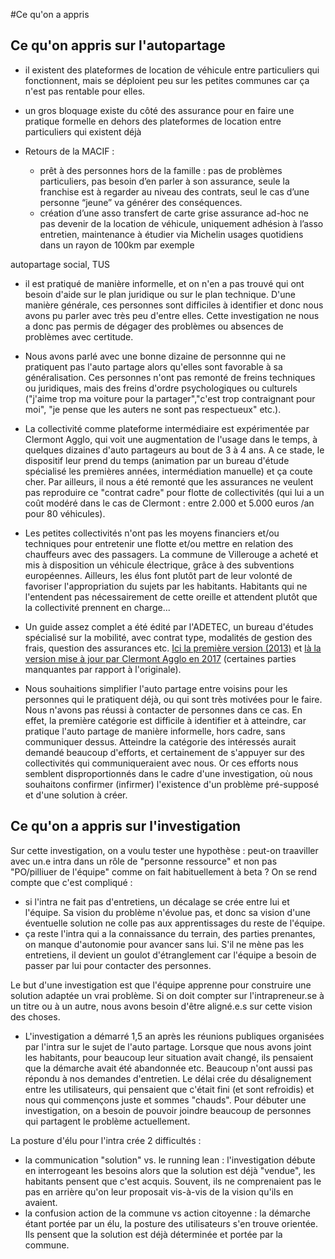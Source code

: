 #Ce qu'on a appris

## Ce qu'on appris sur l'autopartage

- il existent des plateformes de location de véhicule entre particuliers qui fonctionnent, mais se déploient peu sur les petites communes car ça n'est pas rentable pour elles.

- un gros bloquage existe du côté des assurance pour en faire une pratique formelle en dehors des plateformes de location entre particuliers qui existent déjà

- Retours de la MACIF :
  - prêt à des personnes hors de la famille : pas de problèmes particuliers, pas besoin d’en parler à son assurance, seule la franchise est à regarder au niveau des contrats, seul le cas d’une personne “jeune” va générer des conséquences.
  - création d’une asso
        transfert de carte grise
        assurance ad-hoc
        ne pas devenir de la location de véhicule, uniquement adhésion à l’asso
        entretien, maintenance à étudier via Michelin
        usages quotidiens dans un rayon de 100km par exemple

autopartage social, TUS

- il est pratiqué de manière informelle, et on n'en a pas trouvé qui ont besoin d'aide sur le plan juridique ou sur le plan technique. D'une manière générale, ces personnes sont difficiles à identifier et donc nous avons pu parler avec très peu d'entre elles. Cette investigation ne nous a donc pas permis de dégager des problèmes ou absences de problèmes avec certitude.

- Nous avons parlé avec une bonne dizaine de personnne qui ne pratiquent pas l'auto partage alors qu'elles sont favorable à sa généralisation. Ces personnes n'ont pas remonté de freins techniques ou juridiques, mais des freins d'ordre psychologiques ou culturels ("j'aime trop ma voiture pour la partager","c'est trop contraignant pour moi", "je pense que les auters ne sont pas respectueux" etc.).

- La collectivité comme plateforme intermédiaire est expérimentée par Clermont Agglo, qui voit une augmentation de l'usage dans le temps, à quelques dizaines d'auto partageurs au bout de 3 à 4 ans. A ce stade, le dispositif leur prend du temps (animation par un bureau d'étude spécialisé les premières années, intermédiation manuelle) et ça coute cher. Par ailleurs, il nous a été remonté que les assurances ne veulent pas reproduire ce "contrat cadre" pour flotte de collectivités (qui lui a un coût modéré dans le cas de Clermont : entre 2.000 et 5.000 euros /an pour 80 véhicules). 

- Les petites collectivités n'ont pas les moyens financiers et/ou techniques pour entretenir une flotte et/ou mettre en relation des chauffeurs avec des passagers. La commune de Villerouge a acheté et mis à disposition un véhicule électrique, grâce à des subventions européennes. Ailleurs, les élus font plutôt part de leur volonté de favoriser l'appropriation du sujets par les habitants. Habitants qui ne l'entendent pas nécessairement de cette oreille et attendent plutôt que la collectivité prennent en charge...

- Un guide assez complet a été édité par l'ADETEC, un bureau d'études spécialisé sur la mobilité, avec contrat type, modalités de gestion des frais, question des assurances etc. [Ici la première version (2013)](http://www.adetec-deplacements.com/guide-autopartage-entre-particuliers.pdf) et [là la version mise à jour par Clermont Agglo en 2017](http://www.smtc-clermont-agglo.fr/file/Telechargements/guide_pratique_de_l'autopartage_entre_particuliers_smtc.pdf) (certaines parties manquantes par rapport à l'originale).

- Nous souhaitions simplifier l'auto partage entre voisins pour les personnes qui le pratiquent déjà, ou qui sont très motivées pour le faire. Nous n'avons pas réussi à contacter de personnes dans ce cas. En effet, la première catégorie est difficile à identifier et à atteindre, car pratique l'auto partage de manière informelle, hors cadre, sans communiquer dessus. Atteindre la catégorie des intéressés aurait demandé beaucoup d'efforts, et certainement de s'appuyer sur des collectivités qui communiqueraient avec nous. Or ces efforts nous semblent disproportionnés dans le cadre d'une investigation, où nous souhaitons confirmer (infirmer) l'existence d'un problème pré-supposé et d'une solution à créer.



## Ce qu'on a appris sur l'investigation

Sur cette investigation, on a voulu tester une hypothèse : peut-on traaviller avec un.e intra dans un rôle de "personne ressource" et non pas "PO/pilliuer de l'équipe" comme on fait habituellement à beta ? On se rend compte que c'est compliqué :

- si l'intra ne fait pas d'entretiens, un décalage se crée entre lui et l'équipe. Sa vision du problème n'évolue pas, et donc sa vision d'une éventuelle solution ne colle pas aux apprentissages du reste de l'équipe.
- ça reste l'intra qui a la connaissance du terrain, des parties prenantes, on manque d'autonomie pour avancer sans lui. S'il ne mène pas les entretiens, il devient un goulot d'étranglement car l'équipe a besoin de passer par lui pour contacter des personnes.

Le but d'une investigation est que l'équipe apprenne pour construire une solution adaptée un vrai problème. Si on doit compter sur l'intrapreneur.se à un titre ou à un autre, nous avons besoin d'être aligné.e.s sur cette vision des choses.

- L'investigation a démarré 1,5 an après les réunions publiques organisées par l'intra sur le sujet de l'auto partage. Lorsque que nous avons joint les habitants, pour beaucoup leur situation avait changé, ils pensaient que la démarche avait été abandonnée etc. Beaucoup n'ont aussi pas répondu à nos demandes d'entretien. Le délai crée du désalignement entre les utilisateurs, qui pensaient que c'était fini (et sont refroidis) et nous qui commençons juste et sommes "chauds". Pour débuter une investigation, on a besoin de pouvoir joindre beaucoup de personnes qui partagent le problème actuellement.

La posture d'élu pour l'intra crée 2 difficultés :
- la communication "solution" vs. le running lean : l'investigation débute en interrogeant les besoins alors que la solution est déjà "vendue", les habitants pensent que c'est acquis. Souvent, ils ne comprenaient pas le pas en arrière qu'on leur proposait vis-à-vis de la vision qu'ils en avaient.
- la confusion action de la commune vs action citoyenne : la démarche étant portée par un élu, la posture des utilisateurs s'en trouve orientée. Ils pensent que la solution est déjà déterminée et portée par la commune.
